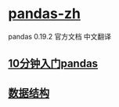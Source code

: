 # [pandas-zh](http://datamininginaction.github.io/pandas-zh/)

pandas 0.19.2 官方文档 中文翻译


## [10分钟入门pandas](https://github.com/DataMininginAction/pandas-zh/blob/master/10%E5%88%86%E9%92%9F%E5%85%A5%E9%97%A8pandas.ipynb)

## [数据结构](https://github.com/DataMininginAction/pandas-zh/blob/master/%E6%95%B0%E6%8D%AE%E7%BB%93%E6%9E%84.ipynb)




